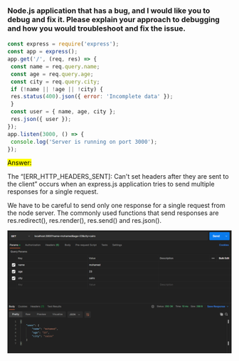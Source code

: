 ### Node.js application that has a bug, and I would like you to debug and fix it. Please explain your approach to debugging and how you would troubleshoot and fix the issue.

```Javascript
const express = require('express');
const app = express();
app.get('/', (req, res) => {
 const name = req.query.name;
 const age = req.query.age;
 const city = req.query.city;
 if (!name || !age || !city) {
 res.status(400).json({ error: 'Incomplete data' });
 }
 const user = { name, age, city };
 res.json({ user });
});
app.listen(3000, () => {
 console.log('Server is running on port 3000');
});
```

<mark>Answer:</mark>

<p>The “[ERR_HTTP_HEADERS_SENT]:  Can't set headers after they are sent to the client” occurs when an express.js application tries to send multiple responses for a single request.</p>

<p>We have to be careful to send only one response for a single request from the node server. The commonly used functions that send responses are res.redirect(), res.render(), res.send() and res.json().</p>

![My Image](images/GET.PNG)
